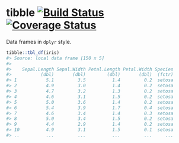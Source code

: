 <!-- README.md is generated from README.Rmd. Please edit that file -->
tibble [![Build Status](https://travis-ci.org/krlmlr/tibble.svg?branch=master)](https://travis-ci.org/krlmlr/tibble) [![Coverage Status](https://img.shields.io/codecov/c/github/krlmlr/tibble/master.svg)](https://codecov.io/github/krlmlr/tibble?branch=master)
==================================================================================================================================================================================================================================================================

Data frames in `dplyr` style.

``` r
tibble::tbl_df(iris)
#> Source: local data frame [150 x 5]
#> 
#>    Sepal.Length Sepal.Width Petal.Length Petal.Width Species
#>           (dbl)       (dbl)        (dbl)       (dbl)  (fctr)
#> 1           5.1         3.5          1.4         0.2  setosa
#> 2           4.9         3.0          1.4         0.2  setosa
#> 3           4.7         3.2          1.3         0.2  setosa
#> 4           4.6         3.1          1.5         0.2  setosa
#> 5           5.0         3.6          1.4         0.2  setosa
#> 6           5.4         3.9          1.7         0.4  setosa
#> 7           4.6         3.4          1.4         0.3  setosa
#> 8           5.0         3.4          1.5         0.2  setosa
#> 9           4.4         2.9          1.4         0.2  setosa
#> 10          4.9         3.1          1.5         0.1  setosa
#> ..          ...         ...          ...         ...     ...
```
